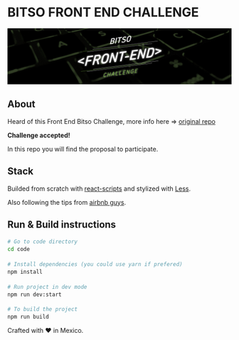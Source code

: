 # BITSO FRONT END CHALLENGE

![Front End Challenge Image](https://github.com/bitsoex/front-end-challenge/blob/master/bann_bfec.jpg)

## About

Heard of this Front End Bitso Challenge, more info here => [original repo]

**Challenge accepted!**

In this repo you will find the proposal to participate.

## Stack

Builded from scratch with [react-scripts] and stylized with [Less].

Also following the tips from [airbnb guys].

## Run & Build instructions

``` bash
# Go to code directory
cd code

# Install dependencies (you could use yarn if prefered)
npm install

# Run project in dev mode
npm run dev:start

# To build the project
npm run build
```

Crafted with ❤ in Mexico.

[original repo]: https://github.com/bitsoex/front-end-challenge
[react-scripts]: https://reactjs.org/docs/add-react-to-a-new-app.html
[Less]: http://lesscss.org
[airbnb guys]: https://github.com/airbnb/javascript/tree/master/react